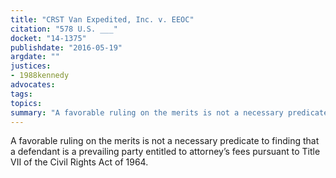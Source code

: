 ```yaml
---
title: "CRST Van Expedited, Inc. v. EEOC"
citation: "578 U.S. ___"
docket: "14-1375"
publishdate: "2016-05-19"
argdate: ""
justices:
- 1988kennedy
advocates:
tags:
topics:
summary: "A favorable ruling on the merits is not a necessary predicate to finding that a defendant is a prevailing party entitled to attorney’s fees pursuant to Title VII of the Civil Rights Act of 1964."
---
```

A favorable ruling on the merits is not a necessary predicate to finding that a defendant is a prevailing party entitled to attorney’s fees pursuant to Title VII of the Civil Rights Act of 1964.

